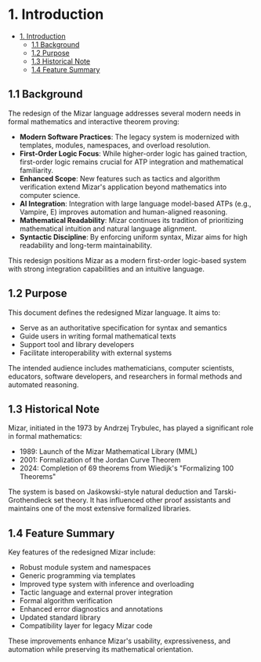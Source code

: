 # 1. Introduction

- [1. Introduction](#1-introduction)
    - [1.1 Background](#11-background)
    - [1.2 Purpose](#12-purpose)
    - [1.3 Historical Note](#13-historical-note)
    - [1.4 Feature Summary](#14-feature-summary)

## 1.1 Background

The redesign of the Mizar language addresses several modern needs in formal mathematics and interactive theorem proving:

* **Modern Software Practices**: The legacy system is modernized with templates, modules, namespaces, and overload resolution.
* **First-Order Logic Focus**: While higher-order logic has gained traction, first-order logic remains crucial for ATP integration and mathematical familiarity.
* **Enhanced Scope**: New features such as tactics and algorithm verification extend Mizar's application beyond mathematics into computer science.
* **AI Integration**: Integration with large language model-based ATPs (e.g., Vampire, E) improves automation and human-aligned reasoning.
* **Mathematical Readability**: Mizar continues its tradition of prioritizing mathematical intuition and natural language alignment.
* **Syntactic Discipline**: By enforcing uniform syntax, Mizar aims for high readability and long-term maintainability.

This redesign positions Mizar as a modern first-order logic-based system with strong integration capabilities and an intuitive language.

## 1.2 Purpose

This document defines the redesigned Mizar language. It aims to:

* Serve as an authoritative specification for syntax and semantics
* Guide users in writing formal mathematical texts
* Support tool and library developers
* Facilitate interoperability with external systems

The intended audience includes mathematicians, computer scientists, educators, software developers, and researchers in formal methods and automated reasoning.

## 1.3 Historical Note

Mizar, initiated in the 1973 by Andrzej Trybulec, has played a significant role in formal mathematics:

* 1989: Launch of the Mizar Mathematical Library (MML)
* 2001: Formalization of the Jordan Curve Theorem
* 2024: Completion of 69 theorems from Wiedijk's "Formalizing 100 Theorems"

The system is based on Jaśkowski-style natural deduction and Tarski-Grothendieck set theory. It has influenced other proof assistants and maintains one of the most extensive formalized libraries.

## 1.4 Feature Summary

Key features of the redesigned Mizar include:

* Robust module system and namespaces
* Generic programming via templates
* Improved type system with inference and overloading
* Tactic language and external prover integration
* Formal algorithm verification
* Enhanced error diagnostics and annotations
* Updated standard library
* Compatibility layer for legacy Mizar code

These improvements enhance Mizar's usability, expressiveness, and automation while preserving its mathematical orientation.
